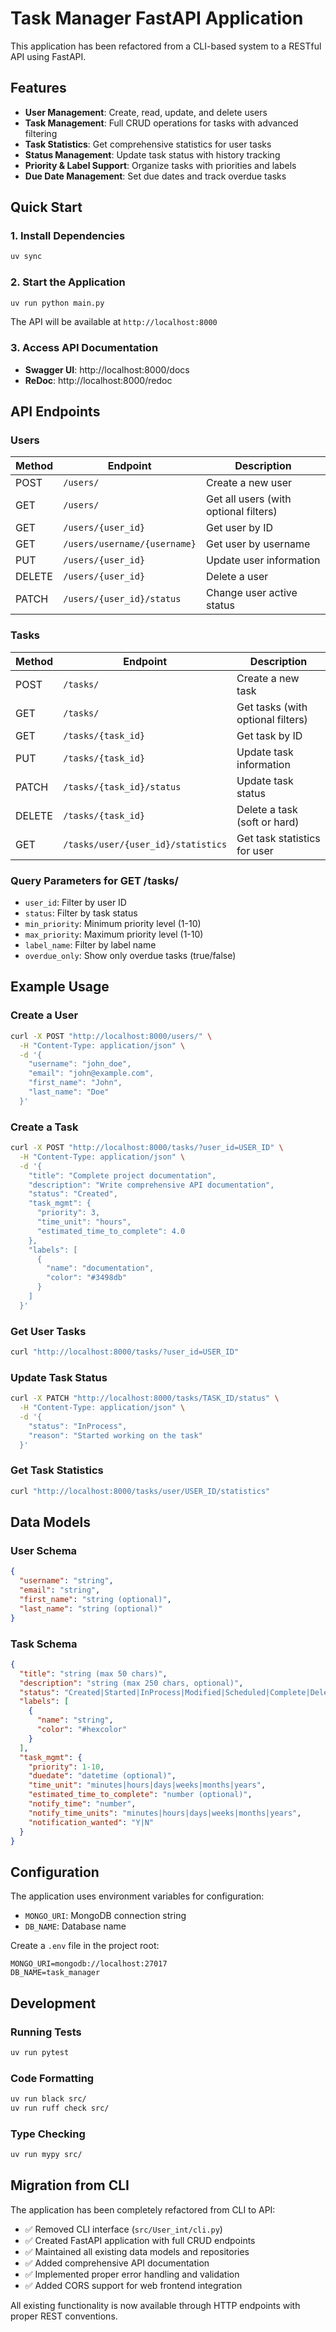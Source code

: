 # Task Manager FastAPI Application

This application has been refactored from a CLI-based system to a RESTful API using FastAPI.

## Features

- **User Management**: Create, read, update, and delete users
- **Task Management**: Full CRUD operations for tasks with advanced filtering
- **Task Statistics**: Get comprehensive statistics for user tasks
- **Status Management**: Update task status with history tracking
- **Priority & Label Support**: Organize tasks with priorities and labels
- **Due Date Management**: Set due dates and track overdue tasks

## Quick Start

### 1. Install Dependencies

```bash
uv sync
```

### 2. Start the Application

```bash
uv run python main.py
```

The API will be available at `http://localhost:8000`

### 3. Access API Documentation

- **Swagger UI**: http://localhost:8000/docs
- **ReDoc**: http://localhost:8000/redoc

## API Endpoints

### Users

| Method | Endpoint | Description |
|--------|----------|-------------|
| POST | `/users/` | Create a new user |
| GET | `/users/` | Get all users (with optional filters) |
| GET | `/users/{user_id}` | Get user by ID |
| GET | `/users/username/{username}` | Get user by username |
| PUT | `/users/{user_id}` | Update user information |
| DELETE | `/users/{user_id}` | Delete a user |
| PATCH | `/users/{user_id}/status` | Change user active status |

### Tasks

| Method | Endpoint | Description |
|--------|----------|-------------|
| POST | `/tasks/` | Create a new task |
| GET | `/tasks/` | Get tasks (with optional filters) |
| GET | `/tasks/{task_id}` | Get task by ID |
| PUT | `/tasks/{task_id}` | Update task information |
| PATCH | `/tasks/{task_id}/status` | Update task status |
| DELETE | `/tasks/{task_id}` | Delete a task (soft or hard) |
| GET | `/tasks/user/{user_id}/statistics` | Get task statistics for user |

### Query Parameters for GET /tasks/

- `user_id`: Filter by user ID
- `status`: Filter by task status
- `min_priority`: Minimum priority level (1-10)
- `max_priority`: Maximum priority level (1-10)
- `label_name`: Filter by label name
- `overdue_only`: Show only overdue tasks (true/false)

## Example Usage

### Create a User

```bash
curl -X POST "http://localhost:8000/users/" \
  -H "Content-Type: application/json" \
  -d '{
    "username": "john_doe",
    "email": "john@example.com",
    "first_name": "John",
    "last_name": "Doe"
  }'
```

### Create a Task

```bash
curl -X POST "http://localhost:8000/tasks/?user_id=USER_ID" \
  -H "Content-Type: application/json" \
  -d '{
    "title": "Complete project documentation",
    "description": "Write comprehensive API documentation",
    "status": "Created",
    "task_mgmt": {
      "priority": 3,
      "time_unit": "hours",
      "estimated_time_to_complete": 4.0
    },
    "labels": [
      {
        "name": "documentation",
        "color": "#3498db"
      }
    ]
  }'
```

### Get User Tasks

```bash
curl "http://localhost:8000/tasks/?user_id=USER_ID"
```

### Update Task Status

```bash
curl -X PATCH "http://localhost:8000/tasks/TASK_ID/status" \
  -H "Content-Type: application/json" \
  -d '{
    "status": "InProcess",
    "reason": "Started working on the task"
  }'
```

### Get Task Statistics

```bash
curl "http://localhost:8000/tasks/user/USER_ID/statistics"
```

## Data Models

### User Schema

```json
{
  "username": "string",
  "email": "string",
  "first_name": "string (optional)",
  "last_name": "string (optional)"
}
```

### Task Schema

```json
{
  "title": "string (max 50 chars)",
  "description": "string (max 250 chars, optional)",
  "status": "Created|Started|InProcess|Modified|Scheduled|Complete|Deleted",
  "labels": [
    {
      "name": "string",
      "color": "#hexcolor"
    }
  ],
  "task_mgmt": {
    "priority": 1-10,
    "duedate": "datetime (optional)",
    "time_unit": "minutes|hours|days|weeks|months|years",
    "estimated_time_to_complete": "number (optional)",
    "notify_time": "number",
    "notify_time_units": "minutes|hours|days|weeks|months|years",
    "notification_wanted": "Y|N"
  }
}
```

## Configuration

The application uses environment variables for configuration:

- `MONGO_URI`: MongoDB connection string
- `DB_NAME`: Database name

Create a `.env` file in the project root:

```
MONGO_URI=mongodb://localhost:27017
DB_NAME=task_manager
```

## Development

### Running Tests

```bash
uv run pytest
```

### Code Formatting

```bash
uv run black src/
uv run ruff check src/
```

### Type Checking

```bash
uv run mypy src/
```

## Migration from CLI

The application has been completely refactored from CLI to API:

- ✅ Removed CLI interface (`src/User_int/cli.py`)
- ✅ Created FastAPI application with full CRUD endpoints
- ✅ Maintained all existing data models and repositories
- ✅ Added comprehensive API documentation
- ✅ Implemented proper error handling and validation
- ✅ Added CORS support for web frontend integration

All existing functionality is now available through HTTP endpoints with proper REST conventions.
